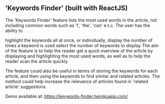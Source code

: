 <h2>'Keywords Finder' (built with ReactJS)</h2>

The 'Keywords Finder' feature lists the most used words in the article, not including common words such as 'I', 'the', 'can' e.t.c. The user has the ability to

highlight the keywords all at once, or individually,
display the number of times a keyword is used
select the number of keywords to display
The aim of the feature is to help the reader get a quick overview of the article by displaying and highlighting the most used words, as well as to help the reader scan the article quickly.

The feature could also be useful in terms of storing the keywords for each article, and then using the keywords to find similar and related articles. The method could help increase the relevance of articles found in 'related article' suggestions.
 

Demo available at: https://keywords-finder.herokuapp.com/
